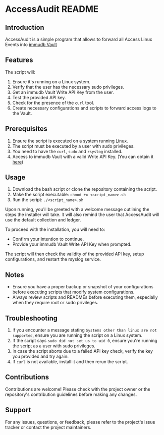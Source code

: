 
# AccessAudit README

## Introduction

AccessAudit is a simple program that allows to forward all Access Linux Events into [immudb Vault](https://vault.immudb.io) 

## Features

The script will:

1. Ensure it's running on a Linux system.
2. Verify that the user has the necessary sudo privileges.
3. Get an immudb Vault Write API Key from the user.
4. Test the provided API key.
5. Check for the presence of the `curl` tool.
6. Create necessary configurations and scripts to forward access logs to the Vault.

## Prerequisites

1. Ensure the script is executed on a system running Linux.
2. The script must be executed by a user with sudo privileges.
3. You need to have the `curl`, `sudo` and `rsyslog` installed.
4. Access to immudb Vault with a valid Write API Key. (You can obtain it [here](https://vault.immudb.io/))

## Usage

1. Download the bash script or clone the repository containing the script.
2. Make the script executable: `chmod +x <script_name>.sh`
3. Run the script: `./<script_name>.sh`

Upon running, you'll be greeted with a welcome message outlining the steps the installer will take. It will also remind the user that AccessAudit will use the default collection and ledger.

To proceed with the installation, you will need to:

- Confirm your intention to continue.
- Provide your immudb Vault Write API Key when prompted.

The script will then check the validity of the provided API key, setup configurations, and restart the rsyslog service.

## Notes

- Ensure you have a proper backup or snapshot of your configurations before executing scripts that modify system configurations.
- Always review scripts and READMEs before executing them, especially when they require root or sudo privileges.

## Troubleshooting

1. If you encounter a message stating `Systems other than linux are not supported`, ensure you are running the script on a Linux system.
2. If the script says `sudo did not set us to uid 0`, ensure you're running the script as a user with sudo privileges.
3. In case the script aborts due to a failed API key check, verify the key you provided and try again.
4. If `curl` is not available, install it and then rerun the script.

## Contributions

Contributions are welcome! Please check with the project owner or the repository's contribution guidelines before making any changes.

## Support

For any issues, questions, or feedback, please refer to the project's issue tracker or contact the project maintainers.
